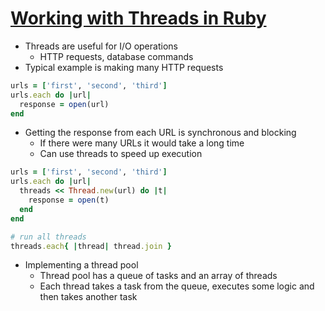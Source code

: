 # [Working with Threads in Ruby](https://medium.com/@kopilov.vlad/working-with-thread-in-ruby-948cd7e5f1a8)

* Threads are useful for I/O operations
  * HTTP requests, database commands
* Typical example is making many HTTP requests

```ruby
urls = ['first', 'second', 'third']
urls.each do |url|
  response = open(url)
end
```

* Getting the response from each URL is synchronous and blocking
  * If there were many URLs it would take a long time
  * Can use threads to speed up execution

```ruby
urls = ['first', 'second', 'third']
urls.each do |url|
  threads << Thread.new(url) do |t|
    response = open(t)
  end
end

# run all threads
threads.each{ |thread| thread.join }
```

* Implementing a thread pool
  * Thread pool has a queue of tasks and an array of threads
  * Each thread takes a task from the queue, executes some logic and then takes another task
